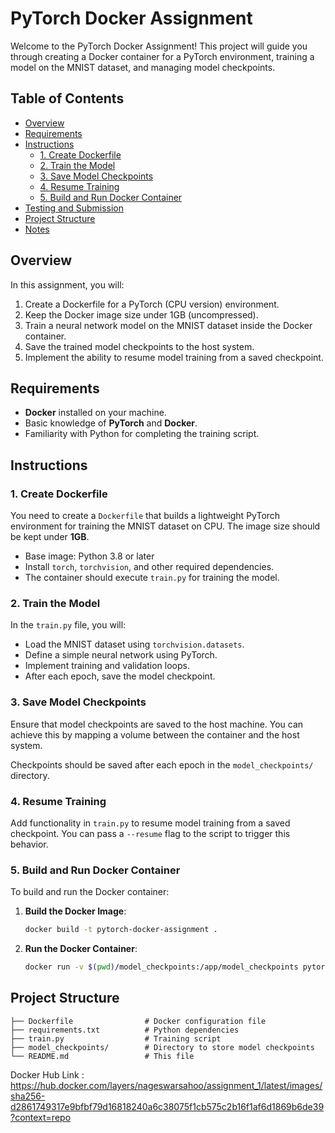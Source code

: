 # PyTorch Docker Assignment

Welcome to the PyTorch Docker Assignment! This project will guide you through creating a Docker container for a PyTorch environment, training a model on the MNIST dataset, and managing model checkpoints.

## Table of Contents

- [Overview](#overview)
- [Requirements](#requirements)
- [Instructions](#instructions)
  - [1. Create Dockerfile](#1-create-dockerfile)
  - [2. Train the Model](#2-train-the-model)
  - [3. Save Model Checkpoints](#3-save-model-checkpoints)
  - [4. Resume Training](#4-resume-training)
  - [5. Build and Run Docker Container](#5-build-and-run-docker-container)
- [Testing and Submission](#testing-and-submission)
- [Project Structure](#project-structure)
- [Notes](#notes)

## Overview

In this assignment, you will:
1. Create a Dockerfile for a PyTorch (CPU version) environment.
2. Keep the Docker image size under 1GB (uncompressed).
3. Train a neural network model on the MNIST dataset inside the Docker container.
4. Save the trained model checkpoints to the host system.
5. Implement the ability to resume model training from a saved checkpoint.

## Requirements

- **Docker** installed on your machine.
- Basic knowledge of **PyTorch** and **Docker**.
- Familiarity with Python for completing the training script.

## Instructions

### 1. Create Dockerfile

You need to create a `Dockerfile` that builds a lightweight PyTorch environment for training the MNIST dataset on CPU. The image size should be kept under **1GB**.

- Base image: Python 3.8 or later
- Install `torch`, `torchvision`, and other required dependencies.
- The container should execute `train.py` for training the model.

### 2. Train the Model

In the `train.py` file, you will:
- Load the MNIST dataset using `torchvision.datasets`.
- Define a simple neural network using PyTorch.
- Implement training and validation loops.
- After each epoch, save the model checkpoint.

### 3. Save Model Checkpoints

Ensure that model checkpoints are saved to the host machine. You can achieve this by mapping a volume between the container and the host system.

Checkpoints should be saved after each epoch in the `model_checkpoints/` directory.

### 4. Resume Training

Add functionality in `train.py` to resume model training from a saved checkpoint. You can pass a `--resume` flag to the script to trigger this behavior.

### 5. Build and Run Docker Container

To build and run the Docker container:

1. **Build the Docker Image**:
    ```bash
    docker build -t pytorch-docker-assignment .
    ```

2. **Run the Docker Container**:
    ```bash
    docker run -v $(pwd)/model_checkpoints:/app/model_checkpoints pytorch-docker-assignment
    ```

## Project Structure

```
├── Dockerfile                # Docker configuration file
├── requirements.txt          # Python dependencies
├── train.py                  # Training script
├── model_checkpoints/        # Directory to store model checkpoints
└── README.md                 # This file
```

Docker Hub Link : https://hub.docker.com/layers/nageswarsahoo/assignment_1/latest/images/sha256-d2861749317e9bfbf79d16818240a6c38075f1cb575c2b16f1af6d1869b6de39?context=repo

